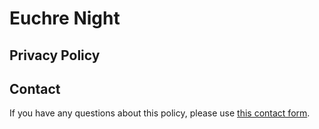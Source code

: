 # Euchre Night

## Privacy Policy

## Contact

If you have any questions about this policy, please use [this contact form](https://www.sleeptil3software.com/#/contact).
